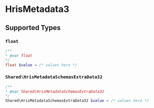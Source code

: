 # HrisMetadata3


## Supported Types

### `float`

```php
/**
* @var float
*/
float $value = /* values here */
```

### `Shared\HrisMetadataSchemasExtraData32`

```php
/**
* @var Shared\HrisMetadataSchemasExtraData32
*/
Shared\HrisMetadataSchemasExtraData32 $value = /* values here */
```

